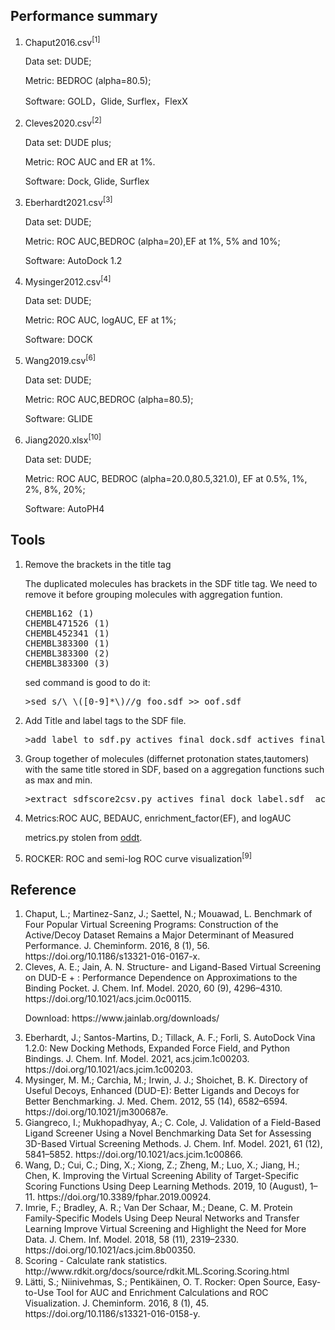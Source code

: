 <h2>Performance summary</h2>
<ol>
<li>Chaput2016.csv<sup>[1]</sup></li>
<p>Data set: DUDE;</p>
<p>Metric: BEDROC (alpha=80.5);</p>
<p>Software: GOLD，Glide, Surflex，FlexX</p>  
<li>Cleves2020.csv<sup>[2]</sup></li>
<p>Data set: DUDE plus;</p>
<p>Metric: ROC AUC and ER at 1%.</p>
<p>Software: Dock, Glide, Surflex</p>
<li>Eberhardt2021.csv<sup>[3]</sup></li>
<p>Data set: DUDE;</p>
<p>Metric: ROC AUC,BEDROC (alpha=20),EF at 1%, 5% and 10%;</p>
<p>Software: AutoDock 1.2</p>
<li>Mysinger2012.csv<sup>[4]</sup></li>
<p>Data set: DUDE;</p>
<p>Metric: ROC AUC, logAUC, EF at 1%;</p>
<p>Software: DOCK</p>
<li>Wang2019.csv<sup>[6]</sup></li>
<p>Data set: DUDE;</p>
<p>Metric: ROC AUC,BEDROC (alpha=80.5);</p>
<p>Software: GLIDE</p>

<li>Jiang2020.xlsx<sup>[10]</sup></li>
<p>Data set: DUDE;</p>
<p>Metric: ROC AUC, BEDROC (alpha=20.0,80.5,321.0), EF at 0.5%, 1%, 2%, 8%, 20%;</p>
<p>Software: AutoPH4</p>
</ol>

<h2>Tools</h2>
<ol>
<li>Remove the brackets in the title tag</li>
<p>The duplicated molecules has brackets in the SDF title tag. We need to remove it before grouping molecules with aggregation funtion.</p>
<pre line="1" lang="python">
CHEMBL162 (1)
CHEMBL471526 (1)
CHEMBL452341 (1)
CHEMBL383300 (1)
CHEMBL383300 (2)
CHEMBL383300 (3)
</pre>
<p>sed command is good to do it:</p>
<pre line="1" lang="python">
>sed s/\ \([0-9]*\)//g foo.sdf >> oof.sdf
</pre>
<li>Add Title and label tags to the SDF file.</li>
<pre line="1" lang="python">
>add_label_to_sdf.py actives_final_dock.sdf actives_final_dock_label.sdf active
</pre>
<li>Group together of molecules (differnet protonation states,tautomers) with the same title stored in SDF, based on a aggregation functions such as max and min.</li>
<pre line="1" lang="python">
>extract_sdfscore2csv.py actives_final_dock_label.sdf  actives_score.csv Chemgauss4 min
</pre>
<li>Metrics:ROC AUC, BEDAUC, enrichment_factor(EF), and logAUC</li>
<p>metrics.py stolen from <a href="https://github.com/oddt/oddt">oddt</a>.</p>

<li>ROCKER: ROC and semi-log ROC curve visualization<sup>[9]</sup></li>
  
</ol>

<h2>Reference</h2>
<ol>
<li>Chaput, L.; Martinez-Sanz, J.; Saettel, N.; Mouawad, L. Benchmark of Four Popular Virtual Screening Programs: Construction of the Active/Decoy Dataset Remains a Major Determinant of Measured Performance. J. Cheminform. 2016, 8 (1), 56. https://doi.org/10.1186/s13321-016-0167-x.</li>
<li>Cleves, A. E.; Jain, A. N. Structure- and Ligand-Based Virtual Screening on DUD-E + : Performance Dependence on Approximations to the Binding Pocket. J. Chem. Inf. Model. 2020, 60 (9), 4296–4310. https://doi.org/10.1021/acs.jcim.0c00115.</li>
<p>Download: https://www.jainlab.org/downloads/</p>
<li>Eberhardt, J.; Santos-Martins, D.; Tillack, A. F.; Forli, S. AutoDock Vina 1.2.0: New Docking Methods, Expanded Force Field, and Python Bindings. J. Chem. Inf. Model. 2021, acs.jcim.1c00203. https://doi.org/10.1021/acs.jcim.1c00203.</li>
<li>Mysinger, M. M.; Carchia, M.; Irwin, J. J.; Shoichet, B. K. Directory of Useful Decoys, Enhanced (DUD-E): Better Ligands and Decoys for Better Benchmarking. J. Med. Chem. 2012, 55 (14), 6582–6594. https://doi.org/10.1021/jm300687e.</li>
<li>Giangreco, I.; Mukhopadhyay, A.; C. Cole, J. Validation of a Field-Based Ligand Screener Using a Novel Benchmarking Data Set for Assessing 3D-Based Virtual Screening Methods. J. Chem. Inf. Model. 2021, 61 (12), 5841–5852. https://doi.org/10.1021/acs.jcim.1c00866.</li>
<li>Wang, D.; Cui, C.; Ding, X.; Xiong, Z.; Zheng, M.; Luo, X.; Jiang, H.; Chen, K. Improving the Virtual Screening Ability of Target-Specific Scoring Functions Using Deep Learning Methods. 2019, 10 (August), 1–11. https://doi.org/10.3389/fphar.2019.00924.</li>
<li>Imrie, F.; Bradley, A. R.; Van Der Schaar, M.; Deane, C. M. Protein Family-Specific Models Using Deep Neural Networks and Transfer Learning Improve Virtual Screening and Highlight the Need for More Data. J. Chem. Inf. Model. 2018, 58 (11), 2319–2330. https://doi.org/10.1021/acs.jcim.8b00350.</li>  
<li>Scoring - Calculate rank statistics. http://www.rdkit.org/docs/source/rdkit.ML.Scoring.Scoring.html</li>
<li>Lätti, S.; Niinivehmas, S.; Pentikäinen, O. T. Rocker: Open Source, Easy-to-Use Tool for AUC and Enrichment Calculations and ROC Visualization. J. Cheminform. 2016, 8 (1), 45. https://doi.org/10.1186/s13321-016-0158-y.</li>  
</ol>
